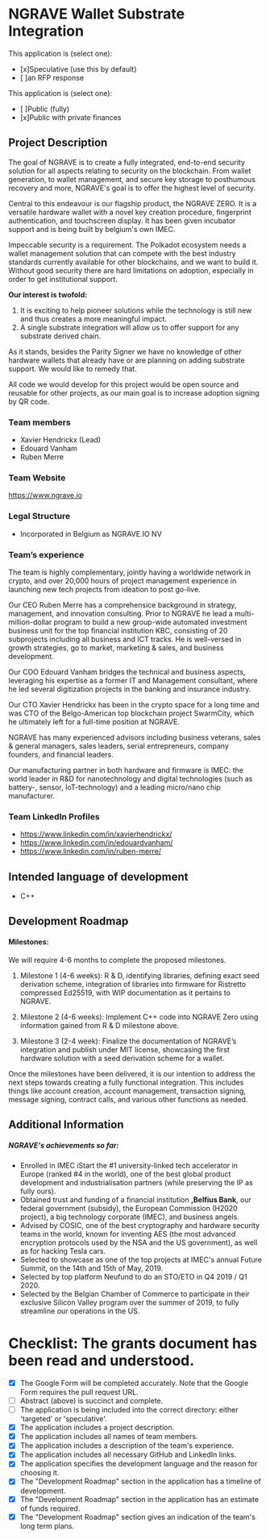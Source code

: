 # NGRAVE Wallet Substrate Integration 

This application is (select one):

- [x]Speculative (use this by default)
- [ ]an RFP response

This application is (select one):

- [ ]Public (fully)
- [x]Public with private finances

## Project Description
The goal of NGRAVE is to create a fully integrated, end-to-end security solution for all aspects relating to security on the blockchain. From wallet generation, to wallet management, and secure key storage to posthumous recovery and more, NGRAVE's goal is to offer the highest level of security. 

Central to this endeavour is our flagship product, the NGRAVE ZERO. It is a versatile hardware wallet with a novel key creation procedure, fingerprint authentication, and touchscreen display. It has been given incubator support and is being built by belgium's own IMEC. 

Impeccable security is a requirement. The Polkadot ecosystem needs a wallet management solution that can compete with the best industry standards currently available for other blockchains, and we want to build it. Without good security there are hard limitations on adoption, especially in order to get institutional support.

**Our interest is twofold:**
1. It is exciting to help pioneer solutions while the technology is still new and thus creates a more meaningful impact. 
2. A single substrate integration will allow us to offer support for any substrate derived chain.

As it stands, besides the Parity Signer we have no knowledge of other hardware wallets that already have or are planning on adding substrate support. We would like to remedy that.

All code we would develop for this project would be open source and reusable for other projects, as our main goal is to increase adoption signing by QR code.


### Team members
- Xavier Hendrickx (Lead)
- Edouard Vanham 
- Ruben Merre

### Team Website
https://www.ngrave.io


### Legal Structure

- Incorporated in Belgium as NGRAVE.IO NV

### Team’s experience
The team is highly complementary, jointly having a worldwide network in crypto, and over 20,000 hours of project management experience in launching new tech projects from ideation to post go-live.

Our CEO Ruben Merre has a comprehensice background in strategy, management, and innovation consulting. Prior to NGRAVE he lead a multi-million-dollar program to build a new group-wide automated investment business unit for the top financial institution KBC, consisting of 20 subprojects including all business and ICT tracks. He is well-versed in growth strategies, go to market, marketing & sales, and business development.

Our COO Edouard Vanham bridges the technical and business aspects, leveraging his expertise as a former IT and Management consultant, where he led several digitization projects in the banking and insurance industry.

Our CTO Xavier Hendrickx has been in the crypto space for a long time and was CTO of the Belgo-American top blockchain project SwarmCity, which he ultimately left for a full-time position at NGRAVE.

NGRAVE has many experienced advisors including business veterans, sales & general managers, sales leaders, serial entrepreneurs, company founders, and financial leaders.

Our manufacturing partner in both hardware and firmware is IMEC: the world leader in R&D for nanotechnology and digital technologies (such as battery-, sensor, IoT-technology) and a leading micro/nano chip manufacturer. 


### Team LinkedIn Profiles
* https://www.linkedin.com/in/xavierhendrickx/
* https://www.linkedin.com/in/edouardvanham/
* https://www.linkedin.com/in/ruben-merre/

## Intended language of development
* C++ 

## Development Roadmap

#### Milestones:

We will require 4-6 months to complete the proposed milestones.

1. Milestone 1 (4-6 weeks): R & D, identifying libraries, defining exact seed derivation scheme, integration of libraries into firmware for Ristretto compressed Ed25519, with WIP documentation as it pertains to NGRAVE. 

2. Milestone 2 (4-6 weeks): Implement C++ code into NGRAVE Zero using information gained from R & D milestone above. 

3. Milestone 3 (2-4 week): Finalize the documentation of NGRAVE’s integration and publish under MIT license,  showcasing the first hardware solution with a seed derivation scheme for a wallet. 


Once the milestones have been delivered, it is our intention to address the next steps towards creating a fully functional integration. This includes things like account creation, account management, transaction signing, message signing, contract calls, and various other functions as needed. 


## Additional Information

##### NGRAVE's achievements so far: 
* Enrolled in IMEC iStart the #1 university-linked tech accelerator in Europe (ranked #4 in the world), one of the best global product development and industrialisation partners (while preserving the IP as fully ours).
* Obtained trust and funding of a financial institution **,Belfius Bank**, our federal government (subsidy), the European Commission (H2020 project), a big technology corporate (IMEC), and business angels.
* Advised by COSIC, one of the best cryptography and hardware security teams in the world, known for inventing AES (the most advanced encryption protocols used by the NSA and the US government), as well as for hacking Tesla cars.  
* Selected to showcase as one of the top projects at IMEC's annual Future Summit, on the 14th and 15th of May, 2019.
* Selected by top platform Neufund to do an STO/ETO in Q4 2019 / Q1 2020.
* Selected by the Belgian Chamber of Commerce to participate in their exclusive Silicon Valley program over the summer of 2019, to fully streamline our operations in the US.


# Checklist: The grants document has been read and understood.
 
- [x] The Google Form will be completed accurately. Note that the Google Form requires the pull request URL.
- [ ] Abstract (above) is succinct and complete.
- [ ]  The application is being included into the correct directory: either 'targeted' or 'speculative'.
- [x]  The application includes a project description.
- [x]  The application includes all names of team members.
- [x]  The application includes a description of the team's experience. 
- [x]  The application includes all necessary GitHub and LinkedIn links.
- [x]  The application specifies the development language and the reason for choosing it. 
- [x]  The "Development Roadmap" section in the application has a timeline of development.
- [x]  The "Development Roadmap" section in the application has an estimate of funds required.
- [x]  The "Development Roadmap" section gives an indication of the team's long term plans.
